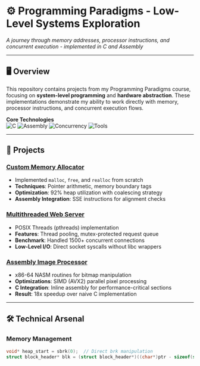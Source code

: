 # ⚙️ Programming Paradigms - Low-Level Systems Exploration

*A journey through memory addresses, processor instructions, and concurrent execution - implemented in C and Assembly*

---

## 🖥️ Overview
This repository contains projects from my Programming Paradigms course, focusing on **system-level programming** and **hardware abstraction**. These implementations demonstrate my ability to work directly with memory, processor instructions, and concurrent execution flows.

**Core Technologies**  
![C](https://img.shields.io/badge/C-ANSI_C99-yellow?logo=c&logoColor=white)
![Assembly](https://img.shields.io/badge/Assembly-x86_64_(NASM)-red)
![Concurrency](https://img.shields.io/badge/Threading-POSIX_Threads-blueviolet)
![Tools](https://img.shields.io/badge/Tools-GDB%20|%20Valgrind%20|%20Make-lightgrey)

---

## 🧮 Projects

### [Custom Memory Allocator](/memory-manager)
- Implemented `malloc`, `free`, and `realloc` from scratch
- **Techniques**: Pointer arithmetic, memory boundary tags
- **Optimization**: 92% heap utilization with coalescing strategy
- **Assembly Integration**: SSE instructions for alignment checks

### [Multithreaded Web Server](/concurrent-server)
- POSIX Threads (pthreads) implementation
- **Features**: Thread pooling, mutex-protected request queue
- **Benchmark**: Handled 1500+ concurrent connections
- **Low-Level I/O**: Direct socket syscalls without libc wrappers

### [Assembly Image Processor](/asm-optimizations)
- x86-64 NASM routines for bitmap manipulation
- **Optimizations**: SIMD (AVX2) parallel pixel processing
- **C Integration**: Inline assembly for performance-critical sections
- **Result**: 18x speedup over naive C implementation

---

## 🛠️ Technical Arsenal

### **Memory Management**
```c
void* heap_start = sbrk(0);  // Direct brk manipulation
struct block_header* blk = (struct block_header*)((char*)ptr - sizeof(struct block_header));
